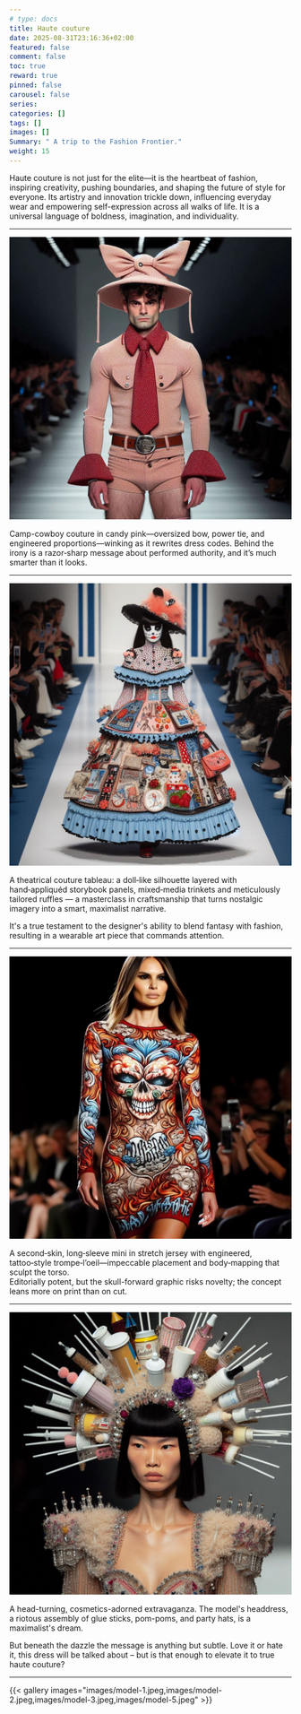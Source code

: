 ```yaml
---
# type: docs 
title: Haute couture
date: 2025-08-31T23:16:36+02:00
featured: false
comment: false
toc: true
reward: true
pinned: false
carousel: false
series:
categories: []
tags: []
images: []
Summary: " A trip to the Fashion Frontier."
weight: 15
---
```

Haute couture is not just for the elite—it is the heartbeat of fashion, inspiring creativity, pushing boundaries, and shaping the future of style for everyone. Its artistry and innovation trickle down, influencing everyday wear and empowering self-expression across all walks of life. It is a universal language of boldness, imagination, and individuality.

<!--more-->

<hr>

![](images/model-2.jpeg)

Camp-cowboy couture in candy pink—oversized bow, power tie, and engineered proportions—winking as it rewrites dress codes. Behind the irony is a razor‑sharp message about performed authority, and it’s much smarter than it looks.

<hr>

![](images/model-1.jpeg)


A theatrical couture tableau: a doll‑like silhouette layered with hand‑appliquéd storybook panels, mixed‑media trinkets and meticulously tailored ruffles — a masterclass in craftsmanship that turns nostalgic imagery into a smart, maximalist narrative.

It's a true testament to the designer's ability to blend fantasy with fashion, resulting in a wearable art piece that commands attention.

<hr>

![](images/model-3.jpeg)


A second‑skin, long‑sleeve mini in stretch jersey with engineered, tattoo‑style trompe‑l’oeil—impeccable placement and body‑mapping that sculpt the torso.  
Editorially potent, but the skull-forward graphic risks novelty; the concept leans more on print than on cut.

<hr>

![](images/model-5.jpeg)


A head-turning, cosmetics-adorned extravaganza. The model's headdress, a riotous assembly of glue sticks, pom-poms, and party hats, is a maximalist's dream.

But beneath the dazzle the message is anything but subtle. 
Love it or hate it, this dress will be talked about – but is that enough to elevate it to true haute couture?

<hr>

{{< gallery images="images/model-1.jpeg,images/model-2.jpeg,images/model-3.jpeg,images/model-5.jpeg" >}}